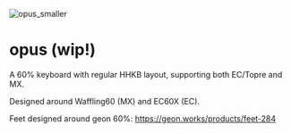 ![opus_smaller](https://github.com/user-attachments/assets/3c6cc557-740f-4943-8293-e462901758a1)
# opus (wip!)

A 60% keyboard with regular HHKB layout, supporting both EC/Topre and MX.

Designed around Waffling60 (MX) and EC60X (EC).

Feet designed around geon 60%: https://geon.works/products/feet-284

